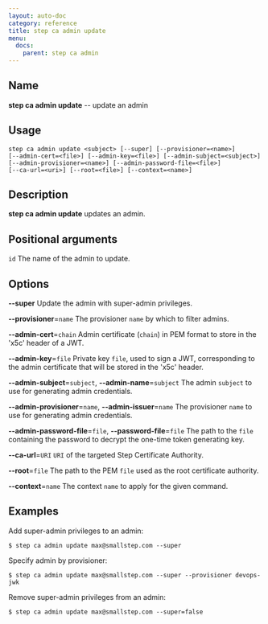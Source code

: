 ```yaml
---
layout: auto-doc
category: reference
title: step ca admin update
menu:
  docs:
    parent: step ca admin
---
```


## Name
**step ca admin update** -- update an admin

## Usage

```raw
step ca admin update <subject> [--super] [--provisioner=<name>]
[--admin-cert=<file>] [--admin-key=<file>] [--admin-subject=<subject>]
[--admin-provisioner=<name>] [--admin-password-file=<file>]
[--ca-url=<uri>] [--root=<file>] [--context=<name>]
```

## Description

**step ca admin update** updates an admin.

## Positional arguments

`id`
The name of the admin to update.

## Options


**--super**
Update the admin with super-admin privileges.

**--provisioner**=`name`
The provisioner `name` by which to filter admins.

**--admin-cert**=`chain`
Admin certificate (`chain`) in PEM format to store in the 'x5c' header of a JWT.

**--admin-key**=`file`
Private key `file`, used to sign a JWT, corresponding to the admin certificate that will
be stored in the 'x5c' header.

**--admin-subject**=`subject`, **--admin-name**=`subject`
The admin `subject` to use for generating admin credentials.

**--admin-provisioner**=`name`, **--admin-issuer**=`name`
The provisioner `name` to use for generating admin credentials.

**--admin-password-file**=`file`, **--password-file**=`file`
The path to the `file` containing the password to decrypt the one-time token
generating key.

**--ca-url**=`URI`
`URI` of the targeted Step Certificate Authority.

**--root**=`file`
The path to the PEM `file` used as the root certificate authority.

**--context**=`name`
The context `name` to apply for the given command.

## Examples

Add super-admin privileges to an admin:
```shell
$ step ca admin update max@smallstep.com --super
```

Specify admin by provisioner:
```shell
$ step ca admin update max@smallstep.com --super --provisioner devops-jwk
```

Remove super-admin privileges from an admin:
```shell
$ step ca admin update max@smallstep.com --super=false
```


